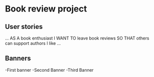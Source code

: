 # Book review project

## User stories

...
AS A book enthusiast
I WANT TO leave book reviews
SO THAT others can support authors I like
...

## Banners

-First banner
-Second Banner
-Third Banner